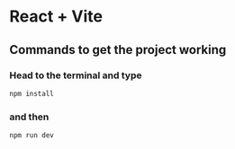 # React + Vite

## Commands to get the project working
### Head to the terminal and type

```bash
npm install
```
### and then

```bash
npm run dev
```
